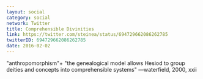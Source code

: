 ```yaml
---
layout: social
category: social
network: Twitter
title: Comprehensible Divinities
link: https://twitter.com/steinea/status/694729662086262785
twitterID: 694729662086262785
date: 2016-02-02
---
```


"anthropomorphism"+ "the genealogical model allows Hesiod to group deities and concepts into comprehensible systems" —waterfield, 2000, xxii
